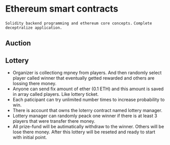 # Ethereum smart contracts

`Solidity backend programming and ethereum core concepts.`
`Complete deceptralize application.`

## Auction


## Lottery

- Organizer is collectiong mpney from players. And then randomly select player called winner that eventually getted rewarded and others are lossing there money.
- Anyone can send fix amount of ether (0.1 ETH) and this amount is saved in array called players. Like lottery ticket.
- Each paticipant can try unlimited number times to increase probability to win. 
- There is account that owns the loterry contract named lottery manager. 
- Lottery manager can randomly peack one winner if there is at least 3 players that were transfer there money.
- All prize-fund will be autimatically withdraw to the winner. Others will be lose there money. After this lottery will be reseted and ready to start with initial point.
